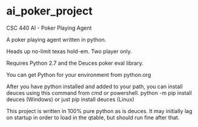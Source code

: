 # ai_poker_project
CSC 440 AI - Poker Playing Agent

A poker playing agent written in python.

Heads up no-limit texas hold-em. Two player only.

Requires Python 2.7 and the Deuces poker eval library.

You can get Python for your environment from python.org

After you have python installed and added to your path, you can install deuces using this command from cmd or powershell.
python -m pip install deuces (Windows) or just
pip install deuces (Linux)

This project is written in 100% pure python as is deuces. It may initially lag on startup in order to load in the qtable, but should run fine after that.
